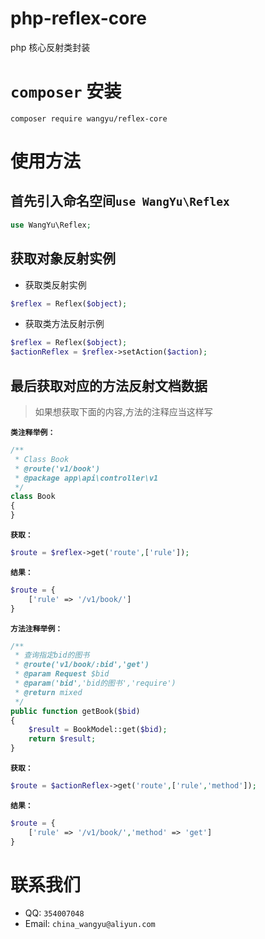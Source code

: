 # php-reflex-core
php 核心反射类封装

# `composer` 安装

```composer
composer require wangyu/reflex-core
```

# 使用方法

## 首先引入命名空间`use WangYu\Reflex`

```php
use WangYu\Reflex;
```

## 获取对象反射实例

- 获取类反射实例
```php
$reflex = Reflex($object);
```

- 获取类方法反射示例
```php
$reflex = Reflex($object);
$actionReflex = $reflex->setAction($action);
```

## 最后获取对应的方法反射文档数据

> 如果想获取下面的内容,方法的注释应当这样写

**`类注释举例：`**
```php
/**
 * Class Book
 * @route('v1/book')
 * @package app\api\controller\v1
 */
class Book
{
}
```

**`获取：`**

```php
$route = $reflex->get('route',['rule']);
```

**`结果：`**

```php
$route = {
    ['rule' => '/v1/book/']
}
```

**`方法注释举例：`**
```php
/**
 * 查询指定bid的图书
 * @route('v1/book/:bid','get')
 * @param Request $bid
 * @param('bid','bid的图书','require')
 * @return mixed
 */
public function getBook($bid)
{
    $result = BookModel::get($bid);
    return $result;
}
```

**`获取：`**

```php
$route = $actionReflex->get('route',['rule','method']);
```

**`结果：`**

```php
$route = {
    ['rule' => '/v1/book/','method' => 'get']
}
```

# 联系我们

- QQ: `354007048` 
- Email: `china_wangyu@aliyun.com`